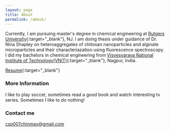 ```yaml
---
layout: page
title: About
permalink: /about/
---
```


Currently, I am pursuing master's degree in chemical engineering at [Rutgers University](http://sol.rutgers.edu){:target="_blank"}, NJ. I am doing thesis under guidance of Dr. Nina Shapley on heteroaggregates of chitosan nanoparticles and alginate microparticles and their characteriazation using fluorescence spectroscopy. 
I did my bachelors in chemical engineering from [Visvesvaraya National Institute of Technology(VNIT)](http://www.vnit.ac.in){:target="_blank"}, Nagpur, India. 

[Resume](pathakchinmay_resume.pdf){:target="_blank"}

### More Information
I like to play soccer, sometimes read a good book and watch interesting tv series. Sometimes I like to do nothing!

 

### Contact me

[csp007chinmay@gmail.com](mailto:csp007chinmay@gmail.com)

